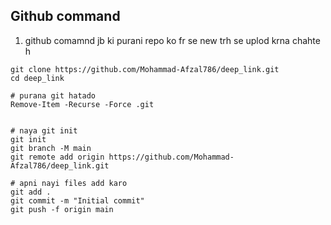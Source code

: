 ## Github command 

1. github comamnd jb ki purani repo ko fr se new trh se uplod krna chahte h
````
git clone https://github.com/Mohammad-Afzal786/deep_link.git
cd deep_link

# purana git hatado
Remove-Item -Recurse -Force .git


# naya git init
git init
git branch -M main
git remote add origin https://github.com/Mohammad-Afzal786/deep_link.git

# apni nayi files add karo
git add .
git commit -m "Initial commit"
git push -f origin main

````


